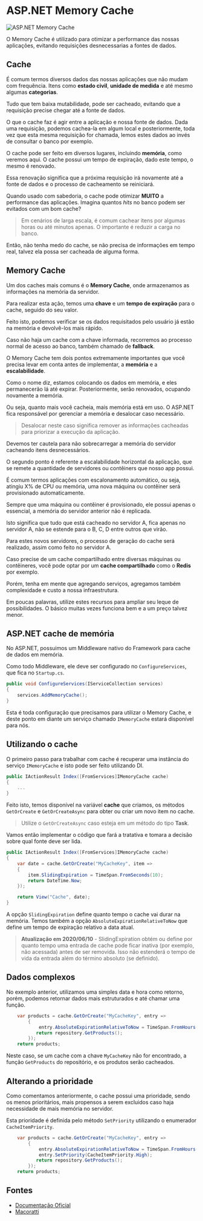 # ASP.NET Memory Cache

![ASP.NET Memory Cache](https://baltaio.blob.core.windows.net/blog/aspnet-memory-cache.jpg)

O Memory Cache é utilizado para otimizar a performance das nossas aplicações, evitando requisições desnecessarias a fontes de dados.

## Cache

É comum termos diversos dados das nossas aplicações que não mudam com frequência. Itens como **estado civil**, **unidade de medida** e até mesmo algumas **categorias**.

Tudo que tem baixa mutabilidade, pode ser cacheado, evitando que a requisição precise chegar até a fonte de dados.

O que o cache faz é agir entre a aplicação e nossa fonte de dados. Dada uma requisição, podemos cachea-la em algum local e posteriormente, toda vez que esta mesma requisição for chamada, lemos estes dados ao invés de consultar o banco por exemplo.

O cache pode ser feito em diversos lugares, incluindo **memória**, como veremos aqui. O cache possui um tempo de expiração, dado este tempo, o mesmo é renovado.

Essa renovação significa que a próxima requisição irá novamente até a fonte de dados e o processo de cacheamento se reiniciará.

Quando usado com sabedoria, o cache pode otimizar **MUITO** a performance das aplicações. Imagina quantos _hits_ no banco podem ser evitados com um bom cache?

> Em cenários de larga escala, é comum cachear itens por algumas horas ou até minutos apenas. O importante é reduzir a carga no banco.

Então, não tenha medo do cache, se não precisa de informações em tempo real, talvez ela possa ser cacheada de alguma forma.

## Memory Cache

Um dos caches mais comuns é o **Memory Cache**, onde armazenamos as informações na memória da servidor.

Para realizar esta ação, temos uma **chave** e um **tempo de expiração** para o cache, seguido do seu valor.

Feito isto, podemos verificar se os dados requisitados pelo usuário já estão na memória e devolvê-los mais rápido.

Caso não haja um cache com a chave informada, recorremos ao processo normal de acesso ao banco, também chamado de **fallback**.

O Memory Cache tem dois pontos extremamente importantes que você precisa levar em conta antes de implementar, a **memória** e a **escalabilidade**.

Como o nome diz, estamos colocando os dados em memória, e eles permanecerão lá até expirar. Posteriormente, serão renovados, ocupando novamente a memória.

Ou seja, quanto mais você cacheia, mais memória está em uso. O ASP.NET fica responsável por gerenciar a memória e desalocar caso necessário.

> Desalocar neste caso significa remover as informações cacheadas para priorizar a execução da aplicação.

Devemos ter cautela para não sobrecarregar a memória do servidor cacheando itens desnecessários.

O segundo ponto é referente a escalabilidade horizontal da aplicação, que se remete a quantidade de servidores ou contêiners que nosso app possui.

É comum termos aplicações com escalonamento automático, ou seja, atingiu X% de CPU ou memória, uma nova máquina ou contêiner será provisionado automaticamente.

Sempre que uma máquina ou contêiner é provisionado, ele possui apenas o essencial, a memória do servidor anterior não é replicada.

Isto significa que tudo que está cacheado no servidor A, fica apenas no servidor A, não se estende para o B, C, D entre outros que virão.

Para estes novos servidores, o processo de geração do cache será realizado, assim como feito no servidor A.

Caso precise de um cache compartilhado entre diversas máquinas ou contêineres, você pode optar por um **cache compartilhado** como o **Redis** por exemplo.

Porém, tenha em mente que agregando serviços, agregamos também complexidade e custo a nossa infraestrutura.

Em poucas palavras, utilize estes recursos para ampliar seu leque de possibilidades. O básico muitas vezes funciona bem e a um preço talvez menor.

## ASP.NET cache de memória

No ASP.NET, possuimos um Middleware nativo do Framework para cache de dados em memória.

Como todo Middleware, ele deve ser configurado no <code>ConfigureServices</code>, que fica no <code>Startup.cs</code>.

```csharp
public void ConfigureServices(IServiceCollection services)
{
    services.AddMemoryCache();
}
```

Esta é toda configuração que precisamos para utilizar o Memory Cache, e deste ponto em diante um serviço chamado <code>IMemoryCache</code> estará disponível para nós.

## Utilizando o cache

O primeiro passo para trabalhar com cache é recuperar uma instância do serviço <code>IMemoryCache</code> e isto pode ser feito utilizando DI.

```csharp
public IActionResult Index([FromServices]IMemoryCache cache)
{
    ...
}
```

Feito isto, temos disponível na variável **cache** que criamos, os métodos <code>GetOrCreate</code> e <code>GetOrCreateAsync</code> para obter ou criar um novo item no cache.

> Utilize o <code>GetOrCreateAsync</code> caso esteja em um método do tipo **Task**.

Vamos então implementar o código que fará a tratativa e tomara a decisão sobre qual fonte deve ser lida.

```csharp
public IActionResult Index([FromServices]IMemoryCache cache)
{
    var date = cache.GetOrCreate("MyCacheKey", item =>
    {
        item.SlidingExpiration = TimeSpan.FromSeconds(10);
        return DateTime.Now;
    });

    return View("Cache", date);
}
```

A opção <code>SlidingExpiration</code> define quanto tempo o cache vai durar na memória. Temos também a opção <code>AbsoluteExpirationRelativeToNow</code> que define um tempo de expiração relativo a data atual.

> **Atualização em 2020/06/10** - SlidingExpiration obtém ou define por quanto tempo uma entrada de cache pode ficar inativa (por exemplo, não acessada) antes de ser removida. Isso não estenderá o tempo de vida da entrada além do término absoluto (se definido).

## Dados complexos

No exemplo anterior, utilizamos uma simples data e hora como retorno, porém, podemos retornar dados mais estruturados e até chamar uma função.

```csharp
    var products = cache.GetOrCreate("MyCacheKey", entry =>
   	    {
  	        entry.AbsoluteExpirationRelativeToNow = TimeSpan.FromHours(1);
	       return repository.GetProducts();
        });
    return products;
```

Neste caso, se um cache com a chave <code>MyCacheKey</code> não for encontrado, a função <code>GetProducts</code> do repositório, e os produtos serão cacheados.

## Alterando a prioridade

Como comentamos anteriormente, o cache possui uma prioridade, sendo os menos prioritários, mais propensos a serem excluidos caso haja necessidade de mais memória no servidor.

Esta prioridade é definida pelo método <code>SetPriority</code> utilizando o enumerador <code>CacheItemPriority</code>.

```csharp
    var products = cache.GetOrCreate("MyCacheKey", entry =>
   	    {
  	        entry.AbsoluteExpirationRelativeToNow = TimeSpan.FromHours(1);
            entry.SetPriority(CacheItemPriority.High);
	       return repository.GetProducts();
        });
    return products;
```

## Fontes

- [Documentação Oficial](https://docs.microsoft.com/pt-br/aspnet/core/performance/caching/memory?view=aspnetcore-3.1)
- [Macoratti](http://www.macoratti.net/19/06/aspc_cache1.htm)
